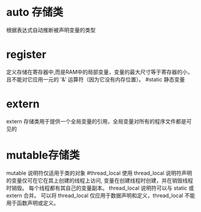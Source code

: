 # auto 存储类
根据表达式自动推断被声明变量的类型
# register 
定义存储在寄存器中,而是RAM中的局部变量，变量的最大尺寸等于寄存器的小，且不能对它应用一元的 '&' 运算符（因为它没有内存位置）。
#static 静态变量
# extern 
extern 存储类用于提供一个全局变量的引用，全局变量对所有的程序文件都是可见的
# mutable存储类
mutable 说明符仅适用于类的对象
#thread_local
使用 thread_local 说明符声明的变量仅可在它在其上创建的线程上访问,
变量在创建线程时创建，并在销毁线程时销毁。 每个线程都有其自己的变量副本。
thread_local 说明符可以与 static 或 extern 合并。
可以将 thread_local 仅应用于数据声明和定义，thread_local 不能用于函数声明或定义。
